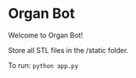 # Organ Bot

Welcome to Organ Bot!

Store all STL files in the /static folder.

To run: `python app.py`
